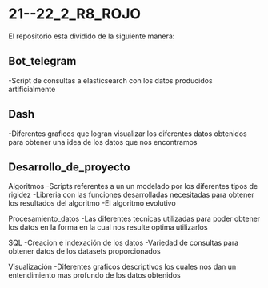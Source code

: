 # 21--22_2_R8_ROJO


El repositorio esta dividido de la siguiente manera:

Bot_telegram
--
-Script de consultas a elasticsearch con los datos producidos artificialmente

Dash
--
-Diferentes graficos que logran visualizar los diferentes datos obtenidos para obtener una idea de los datos que nos encontramos

Desarrollo_de_proyecto
--
Algoritmos
-Scripts referentes a un un modelado por los diferentes tipos de rigidez
-Libreria con las funciones desarrolladas necesitadas para obtener los resultados del algoritmo
-El algoritmo evolutivo

Procesamiento_datos
-Las diferentes tecnicas utilizadas para poder obtener los datos en la forma en la cual nos resulte optima utilizarlos

SQL
-Creacion e indexación de los datos
-Variedad de consultas para obtener datos de los datasets proporcionados

Visualización
-Diferentes graficos descriptivos los cuales nos dan un entendimiento mas profundo de los datos obtenidos

